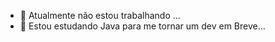

- 🔭 Atualmente não estou trabalhando ...
- 🌱 Estou estudando Java para me tornar um dev em Breve...
